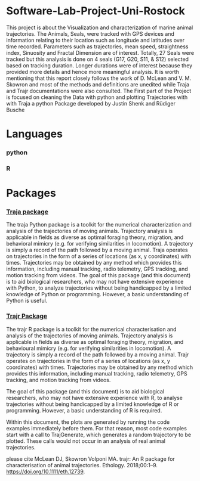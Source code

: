 # Software-Lab-Project-Uni-Rostock

This project is about the Visualization and characterization of marine animal trajectories. The Animals, Seals, were tracked with GPS devices and information relating to their location such as longitude and latitudes over time recorded. Parameters such as trajectories, mean speed, straightness index, Sinuosity and Fractal Dimension are of interest. Totally, 27 Seals were tracked but this analysis is done on 4 seals (G17, G20, S11, & S12) selected based on tracking duration. Longer durations were of interest because they provided more details and hence more meaningful analysis. It is worth mentioning that this report closely follows the work of D. McLean and V. M. Skowron and most of the methods and definitions are unedited while Traja and Trajr documentations were also consulted. The First part of the Project is focused on cleaning the Data with python and plotting Trajectories with with Traja a python Package developed by Justin Shenk and Rüdiger Busche

# Languages 
### python
### R
# Packages
### [Traja package](https://cran.rstudio.com/web/packages/trajr/vignettes/trajr-vignette.html)
The traja Python package is a toolkit for the numerical characterization and analysis of the trajectories of moving animals. Trajectory analysis is applicable in fields as diverse as optimal foraging theory, migration, and behavioral mimicry (e.g. for verifying similarities in locomotion). A trajectory is simply a record of the path followed by a moving animal. Traja operates on trajectories in the form of a series of locations (as x, y coordinates) with times. Trajectories may be obtained by any method which provides this information, including manual tracking, radio telemetry, GPS tracking, and motion tracking from videos.
The goal of this package (and this document) is to aid biological researchers, who may not have extensive experience with Python, to analyze trajectories without being handicapped by a limited knowledge of Python or programming. However, a basic understanding of Python is useful.
### [Trajr Package](https://pypi.org/project/traja/) 
The trajr R package is a toolkit for the numerical characterisation and analysis of the trajectories of moving animals. Trajectory analysis is applicable in fields as diverse as optimal foraging theory, migration, and behavioural mimicry (e.g. for verifying similarities in locomotion). A trajectory is simply a record of the path followed by a moving animal. Trajr operates on trajectories in the form of a series of locations (as x, y coordinates) with times. Trajectories may be obtained by any method which provides this information, including manual tracking, radio telemetry, GPS tracking, and motion tracking from videos.

The goal of this package (and this document) is to aid biological researchers, who may not have extensive experience with R, to analyse trajectories without being handicapped by a limited knowledge of R or programming. However, a basic understanding of R is required.

Within this document, the plots are generated by running the code examples immediately before them. For that reason, most code examples start with a call to TrajGenerate, which generates a random trajectory to be plotted. These calls would not occur in an analysis of real animal trajectories.

please cite McLean DJ, Skowron Volponi MA. trajr: An R package for characterisation of animal trajectories. Ethology. 2018;00:1–9. https://doi.org/10.1111/eth.12739.
